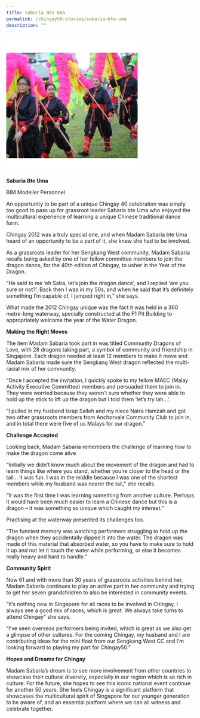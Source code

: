 ```yaml
---
title: Sabaria Bte Uma
permalink: /chingay50-stories/sabaria-bte-uma
description: ""
---
```

![](/images/Chingay50%20Stories/sabaria-bte-uma-50storiesimage.jpg)

**Sabaria Bte Uma**

BIM Modeller Personnel

An opportunity to be part of a unique Chingay 40 celebration was simply too good to pass up for grassroot leader Sabaria bte Uma who enjoyed the multicultural experience of learning a unique Chinese traditional dance form.

Chingay 2012 was a truly special one, and when Madam Sabaria bte Uma heard of an opportunity to be a part of it, she knew she had to be involved.

As a grassroots leader for her Sengkang West community, Madam Sabaria recalls being asked by one of her fellow committee members to join the dragon dance, for the 40th edition of Chingay, to usher in the Year of the Dragon.

“He said to me ‘eh Saba, let’s join the dragon dance’, and I replied ‘are you sure or not?’. Back then I was in my 50s, and when he said that it’s definitely something I’m capable of, I jumped right in,” she says.

What made the 2012 Chingay unique was the fact it was held in a 360 metre-long waterway, specially constructed at the F1 Pit Building to appropriately welcome the year of the Water Dragon.

 

**Making the Right Moves**

The item Madam Sabaria took part in was titled Community Dragons of Love, with 28 dragons taking part, a symbol of community and friendship in Singapore. Each dragon needed at least 12 members to make it move and Madam Sabaria made sure the Sengkang West dragon reflected the multi-racial mix of her community.

“Once I accepted the invitation, I quickly spoke to my fellow MAEC (Malay Activity Executive Committee) members and persuaded them to join in. They were worried because they weren’t sure whether they were able to hold up the stick to lift up the dragon but I told them ‘let’s try lah…’.

“I pulled in my husband Israp Salleh and my niece Natra Hamzah and got two other grassroots members from Anchorvale Community Club to join in, and in total there were five of us Malays for our dragon.” 

 

**Challenge Accepted**

Looking back, Madam Sabaria remembers the challenge of learning how to make the dragon come alive.

“Initially we didn’t know much about the movement of the dragon and had to learn things like where you stand, whether you’re closer to the head or the tail… it was fun. I was in the middle because I was one of the shortest members while my husband was nearer the tail,” she recalls.

“It was the first time I was learning something from another culture. Perhaps it would have been much easier to learn a Chinese dance but this is a dragon – it was something so unique which caught my interest.”

Practising at the waterway presented its challenges too.

“The funniest memory was watching performers struggling to hold up the dragon when they accidentally dipped it into the water. The dragon was made of this material that absorbed water, so you have to make sure to hold it up and not let it touch the water while performing, or else it becomes really heavy and hard to handle.”

 

**Community Spirit**

Now 61 and with more than 30 years of grassroots activities behind her, Madam Sabaria continues to play an active part in her community and trying to get her seven grandchildren to also be interested in community events.

“It’s nothing new in Singapore for all races to be involved in Chingay, I always see a good mix of races, which is great. We always take turns to attend Chingay” she says.

“I’ve seen overseas performers being invited, which is great as we also get a glimpse of other cultures. For the coming Chingay, my husband and I are contributing ideas for the mini float from our Sengkang West CC and I’m looking forward to playing my part for Chingay50.”

 

**Hopes and Dreams for Chingay**

Madam Sabaria’s dream is to see more involvement from other countries to showcase their cultural diversity, especially in our region which is so rich in culture. For the future, she hopes to see this iconic national event continue for another 50 years. She feels Chingay is a significant platform that showcases the multicultural spirit of Singapore for our younger generation to be aware of, and an essential platform where we can all witness and celebrate together.
